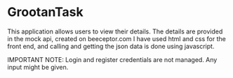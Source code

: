 # GrootanTask
This application allows users to view their details. 
The details are provided in the mock api, created on beeceptor.com
I have used html and css for the front end, and calling and getting the json data is done using javascript.

IMPORTANT NOTE: Login and register credentials are not managed. Any input might be given.
